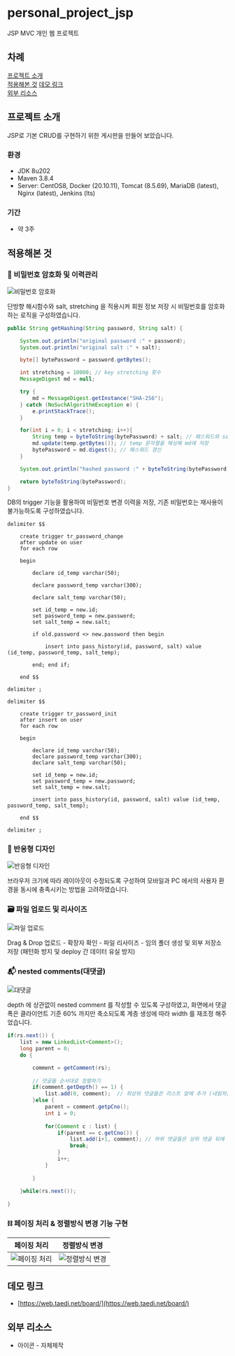 # personal_project_jsp
JSP MVC 개인 웹 프로젝트

## 차례

[프로젝트 소개](#프로젝트-소개)  
[적용해본 것](#적용해본-것)
[데모 링크](#데모-링크)  
[외부 리소스](#외부-리소스)

## 프로젝트 소개

JSP로 기본 CRUD를 구현하기 위한 게시판을 만들어 보았습니다. 

### 환경

- JDK 8u202
- Maven 3.8.4
- Server: CentOS8, Docker (20.10.11), Tomcat (8.5.69), MariaDB (latest), Nginx (latest), Jenkins (lts)

### 기간

- 약 3주

## 적용해본 것

### 🔐 비밀번호 암호화 및 이력관리

![비밀번호 암호화](image/img3.png)

단방향 해시함수와 salt, stretching 을 적용시켜 회원 정보 저장 시 비밀번호를 암호화하는 로직을 구성하였습니다.

```java
public String getHashing(String password, String salt) {

    System.out.println("original password :" + password);
    System.out.println("original salt :" + salt);

    byte[] bytePassword = password.getBytes();

    int stretching = 10000; // key stretching 횟수
    MessageDigest md = null;

    try {
        md = MessageDigest.getInstance("SHA-256");
    } catch (NoSuchAlgorithmException e) {
        e.printStackTrace();
    }

    for(int i = 0; i < stretching; i++){
        String temp = byteToString(bytePassword) + salt; // 패스워드와 salt 결합
        md.update(temp.getBytes()); // temp 문자열을 해싱해 md에 저장
        bytePassword = md.digest(); // 패스워드 갱신
    }

    System.out.println("hashed password :" + byteToString(bytePassword));

    return byteToString(bytePassword);
}
```

DB의 trigger 기능을 활용하여 비밀번호 변경 이력을 저장, 기존 비밀번호는 재사용이 불가능하도록 구성하였습니다.

```mysql
delimiter $$

	create trigger tr_password_change
	after update on user 
	for each row 

	begin 

		declare id_temp varchar(50);

		declare password_temp varchar(300);

		declare salt_temp varchar(50);
	
		set id_temp = new.id;
		set password_temp = new.password;
		set salt_temp = new.salt;

		if old.password <> new.password then begin

			insert into pass_history(id, password, salt) value (id_temp, password_temp, salt_temp);

		end; end if;
		
	end $$

delimiter ;

delimiter $$

	create trigger tr_password_init
	after insert on user 
	for each row 

	begin 

		declare id_temp varchar(50);
		declare password_temp varchar(300);
		declare salt_temp varchar(50);

		set id_temp = new.id;
		set password_temp = new.password;
		set salt_temp = new.salt;

		insert into pass_history(id, password, salt) value (id_temp, password_temp, salt_temp);

	end $$

delimiter ;
```

### 🧲 반응형 디자인

![반응형 디자인](image/img1.png)

브라우저 크기에 따라 레이아웃이 수정되도록 구성하여 모바일과 PC 에서의 사용자 환경을 동시에 충족시키는 방법을 고려하였습니다.

### 🗃 파일 업로드 및 리사이즈

![파일 업로드](image/img4.gif)

Drag & Drop 업로드 - 확장자 확인 - 파일 리사이즈 - 임의 폴더 생성 및 외부 저장소 저장 (패턴화 방지 및 deploy 간 데이터 유실 방지)

### 📬 nested comments(대댓글)

![대댓글](image/img2.png)

depth 에 상관없이 nested comment 를 작성할 수 있도록 구성하였고, 화면에서 댓글 폭은 클라이언트 기준 60% 까지만 축소되도록 계층 생성에 따라 width 를 재조정 해주었습니다.
```java
if(rs.next()) {
    list = new LinkedList<Comment>(); 
    long parent = 0;
    do {

        comment = getComment(rs);
        
        // 댓글들 순서대로 정렬하기
        if(comment.getDepth() == 1) { 
            list.add(0, comment);  // 최상위 댓글들은 리스트 앞에 추가 (내림차순 -> 오름차순)
        }else {
            parent = comment.getpCno();
            int i = 0;
            
            for(Comment c : list) {
                if(parent == c.getCno()) {
                    list.add(i+1, comment); // 하위 댓글들은 상위 댓글 뒤에 끼워넣기 (내림차순 -> 오름차순)
                    break;
                }
                i++;
            }
            
        }
        
    }while(rs.next());
    
}
```
### ⛓ 페이징 처리 & 정렬방식 변경 기능 구현

페이징 처리|정렬방식 변경
|---|---|
![페이징 처리](image/img5.png)|![정렬방식 변경](image/img6.png)

## 데모 링크

- [https://web.taedi.net/board/](https://web.taedi.net/board/)

## 외부 리소스

- 아이콘 - 자체제작
